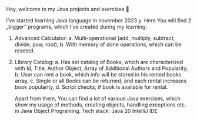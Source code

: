 Hey, welcome to my Java projects and exercises 

I’ve started  learning Java language in november 2023 y. Here You will find 2 „bigger” programs, which I’ve created during my learning:

1.	Advanced Calculator:
      a.	Multi-operational (add, multiply, subtract, divide, pow, root),
  	b.	With memory of done operations, which can be reseted.

3.	Library Catalog:
      a.	Has set catalog of Books, which are characterized with Id, Title, Author Object, Array of Additional Authors and Popularity,
      b.	User can rent a book, which info will be stored in his rented books array,
      c.	Single or all Books can be returned, and each rental increases book popularity,
      d.	Script checks, if book is available for rental.


      Apart from them, You can find a lot of various Java exercises, which show my usage of methods, creating objects, handling exceptions etc. in Java Object Programing.
      Tech stack:
      Java 20
      IntelliJ IDE
